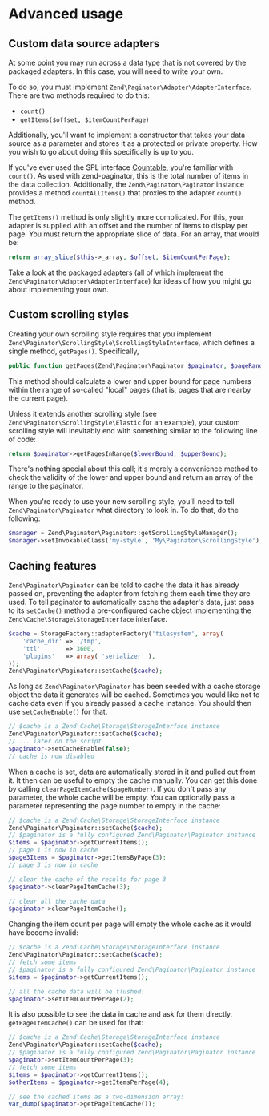 # Advanced usage

## Custom data source adapters

At some point you may run across a data type that is not covered by the packaged adapters. In this
case, you will need to write your own.

To do so, you must implement `Zend\Paginator\Adapter\AdapterInterface`. There are two methods
required to do this:

- `count()`
- `getItems($offset, $itemCountPerPage)`

Additionally, you'll want to implement a constructor that takes your data source as a parameter and
stores it as a protected or private property. How you wish to go about doing this specifically is up
to you.

If you've ever used the SPL interface
[Countable](http://www.php.net/~helly/php/ext/spl/interfaceCountable.html), you're familiar with
`count()`. As used with zend-paginator, this is the total number of items in the data collection.
Additionally, the `Zend\Paginator\Paginator` instance provides a method `countAllItems()` that
proxies to the adapter `count()` method.

The `getItems()` method is only slightly more complicated. For this, your adapter is supplied with
an offset and the number of items to display per page. You must return the appropriate slice of
data. For an array, that would be:

```php
return array_slice($this->_array, $offset, $itemCountPerPage);
```

Take a look at the packaged adapters (all of which implement the
`Zend\Paginator\Adapter\AdapterInterface`) for ideas of how you might go about implementing your
own.

## Custom scrolling styles

Creating your own scrolling style requires that you implement
`Zend\Paginator\ScrollingStyle\ScrollingStyleInterface`, which defines a single method,
`getPages()`. Specifically,

```php
public function getPages(Zend\Paginator\Paginator $paginator, $pageRange = null);
```

This method should calculate a lower and upper bound for page numbers within the range of so-called
"local" pages (that is, pages that are nearby the current page).

Unless it extends another scrolling style (see `Zend\Paginator\ScrollingStyle\Elastic` for an
example), your custom scrolling style will inevitably end with something similar to the following
line of code:

```php
return $paginator->getPagesInRange($lowerBound, $upperBound);
```

There's nothing special about this call; it's merely a convenience method to check the validity of
the lower and upper bound and return an array of the range to the paginator.

When you're ready to use your new scrolling style, you'll need to tell `Zend\Paginator\Paginator`
what directory to look in. To do that, do the following:

```php
$manager = Zend\Paginator\Paginator::getScrollingStyleManager();
$manager->setInvokableClass('my-style', 'My\Paginator\ScrollingStyle');
```

## Caching features

`Zend\Paginator\Paginator` can be told to cache the data it has already passed on, preventing the
adapter from fetching them each time they are used. To tell paginator to automatically cache the
adapter's data, just pass to its `setCache()` method a pre-configured cache object implementing the
`Zend\Cache\Storage\StorageInterface` interface.

```php
$cache = StorageFactory::adapterFactory('filesystem', array(
    'cache_dir' => '/tmp',
    'ttl'       => 3600,
    'plugins'   => array( 'serializer' ),
));
Zend\Paginator\Paginator::setCache($cache);
```

As long as `Zend\Paginator\Paginator` has been seeded with a cache storage object the data it
generates will be cached. Sometimes you would like not to cache data even if you already passed a
cache instance. You should then use `setCacheEnable()` for that.

```php
// $cache is a Zend\Cache\Storage\StorageInterface instance
Zend\Paginator\Paginator::setCache($cache);
// ... later on the script
$paginator->setCacheEnable(false);
// cache is now disabled
```

When a cache is set, data are automatically stored in it and pulled out from it. It then can be
useful to empty the cache manually. You can get this done by calling
`clearPageItemCache($pageNumber)`. If you don't pass any parameter, the whole cache will be empty.
You can optionally pass a parameter representing the page number to empty in the cache:

```php
// $cache is a Zend\Cache\Storage\StorageInterface instance
Zend\Paginator\Paginator::setCache($cache);
// $paginator is a fully configured Zend\Paginator\Paginator instance
$items = $paginator->getCurrentItems();
// page 1 is now in cache
$page3Items = $paginator->getItemsByPage(3);
// page 3 is now in cache

// clear the cache of the results for page 3
$paginator->clearPageItemCache(3);

// clear all the cache data
$paginator->clearPageItemCache();
```

Changing the item count per page will empty the whole cache as it would have become invalid:

```php
// $cache is a Zend\Cache\Storage\StorageInterface instance
Zend\Paginator\Paginator::setCache($cache);
// fetch some items
// $paginator is a fully configured Zend\Paginator\Paginator instance
$items = $paginator->getCurrentItems();

// all the cache data will be flushed:
$paginator->setItemCountPerPage(2);
```

It is also possible to see the data in cache and ask for them directly. `getPageItemCache()` can be
used for that:

```php
// $cache is a Zend\Cache\Storage\StorageInterface instance
Zend\Paginator\Paginator::setCache($cache);
// $paginator is a fully configured Zend\Paginator\Paginator instance
$paginator->setItemCountPerPage(3);
// fetch some items
$items = $paginator->getCurrentItems();
$otherItems = $paginator->getItemsPerPage(4);

// see the cached items as a two-dimension array:
var_dump($paginator->getPageItemCache());
```
